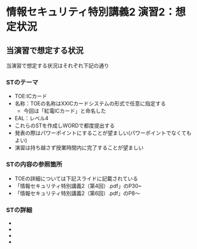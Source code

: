 # 情報セキュリティ特別講義2 演習2：想定状況
## 当演習で想定する状況
当演習で想定する状況はそれぞれ下記の通り

### STのテーマ
- TOE:ICカード
- 名称：TOEの名称はXXICカードシステムの形式で任意に指定する
  - 今回は「紅電ICカード」と命名した
- EAL：レベル4
- これらのSTを作成しWORDで都度提出する
- 発表の際はパワーポイントにすることが望ましい(パワーポイントでなくてもよい)
- 演習は持ち越さず授業時間内に完了することが望ましい

### STの内容の参照箇所
- TOEの詳細については下記スライドに記載されている
- 「情報セキュリティ特別講義2（第4回）.pdf」のP30~
- 「情報セキュリティ特別講義2（第6回）.pdf」のP8～

### STの詳細
- 
- 
- 
- 